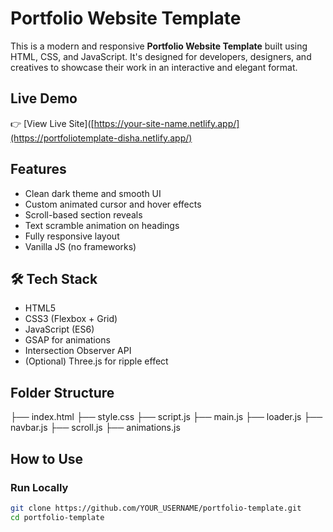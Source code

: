 #  Portfolio Website Template

This is a modern and responsive **Portfolio Website Template** built using HTML, CSS, and JavaScript. It's designed for developers, designers, and creatives to showcase their work in an interactive and elegant format.

##  Live Demo

👉 [View Live Site]([https://your-site-name.netlify.app/](https://portfoliotemplate-disha.netlify.app/)

##  Features

- Clean dark theme and smooth UI
- Custom animated cursor and hover effects
- Scroll-based section reveals
- Text scramble animation on headings
- Fully responsive layout
- Vanilla JS (no frameworks)

## 🛠 Tech Stack

- HTML5
- CSS3 (Flexbox + Grid)
- JavaScript (ES6)
- GSAP for animations
- Intersection Observer API
- (Optional) Three.js for ripple effect

##  Folder Structure

├── index.html
├── style.css
├── script.js
├── main.js
├── loader.js
├── navbar.js
├── scroll.js
├── animations.js

##  How to Use

  ###  Run Locally
```bash
git clone https://github.com/YOUR_USERNAME/portfolio-template.git
cd portfolio-template

